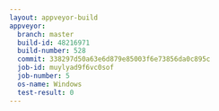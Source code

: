 ```yaml
---
layout: appveyor-build
appveyor:
  branch: master
  build-id: 48216971
  build-number: 528
  commit: 338297d50a63e6d879e85003f6e73856da0c895c
  job-id: muylyad9f6vc0sof
  job-number: 5
  os-name: Windows
  test-result: 0
---
```

